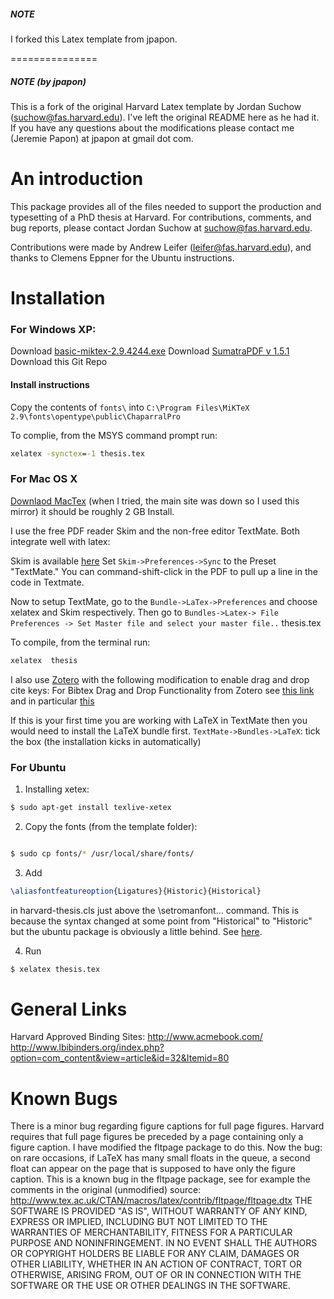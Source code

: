 ##### NOTE

I forked this Latex template from jpapon.

===============

##### NOTE (by jpapon)

This is a fork of the original Harvard Latex template by Jordan Suchow (suchow@fas.harvard.edu). 
I've left the original README here as he had it. If you have any questions about the modifications please contact me (Jeremie Papon) at jpapon at gmail dot com.

An introduction
===============

This package provides all of the files needed to support the production and typesetting of a PhD thesis at Harvard. For contributions, comments, and bug reports, please contact Jordan Suchow at suchow@fas.harvard.edu.

Contributions were made by Andrew Leifer (leifer@fas.harvard.edu), and thanks to Clemens Eppner for the Ubuntu instructions.

Installation
============

### For Windows XP: ###

Download [basic-miktex-2.9.4244.exe](http://miktex.org/)
Download [SumatraPDF v 1.5.1](http://blog.kowalczyk.info/software/sumatrapdf/free-pdf-reader.html)
Download this Git Repo

#### Install instructions
Copy the contents of `fonts\` into
`C:\Program Files\MiKTeX 2.9\fonts\opentype\public\ChaparralPro`

To complie, from the MSYS command prompt run:
```cmd
xelatex -synctex=-1 thesis.tex
```


### For Mac OS X ###

[Downlaod MacTex](http://mirror.unl.edu/ctan/systems/mac/mactex/MacTeX.mpkg.zip)
(when I tried, the main site was down so I used this mirror)
it should be roughly 2 GB
Install.

I use the free PDF reader Skim and the non-free editor TextMate. Both integrate well with latex:

Skim is available [here](http://skim-app.sourceforge.net/)
Set `Skim->Preferences->Sync` to the Preset "TextMate." You can command-shift-click in the PDF to pull up a line in the code in Textmate.

Now to setup TextMate, go to the `Bundle->LaTex->Preferences` and choose xelatex and Skim respectively.
Then go to `Bundles->Latex-> File Preferences -> Set Master file and select your master file..` thesis.tex

To compile, from the terminal run:
```cmd
xelatex  thesis
```

I also use [Zotero](http://www.zotero.org/) with the following modification to enable drag and drop cite keys:
For Bibtex Drag and Drop Functionality from Zotero see [this link](http://forums.zotero.org/discussion/5094/drag-and-drop-bibtex-cite/)
and in particular [this](http://pastebin.com/GXmCJevn)

If this is your first time you are working with LaTeX in TextMate then you would need to install the LaTeX bundle first.
`TextMate->Bundles->LaTeX`: tick the box (the installation kicks in automatically)

### For Ubuntu ###

1. Installing xetex:
```bash
$ sudo apt-get install texlive-xetex
```

2. Copy the fonts (from the template folder):
```bash

$ sudo cp fonts/* /usr/local/share/fonts/
```

3. Add
```tex
\aliasfontfeatureoption{Ligatures}{Historic}{Historical}
```

in harvard-thesis.cls just above the \setromanfont... command.
This is because the syntax changed at some point from "Historical" to
"Historic" but the ubuntu package is obviously a little behind. See
[here](http://tug.org/pipermail/xetex/2010-September/018106.html).

4. Run 
```bash
$ xelatex thesis.tex
```


General Links
=============

Harvard Approved Binding Sites:
http://www.acmebook.com/
http://www.lbibinders.org/index.php?option=com_content&view=article&id=32&Itemid=80

Known Bugs
==========
There is a minor bug regarding figure captions for full page figures. Harvard requires that full page figures be preceded by a page containing only a figure caption. I have modified the fltpage package to do this. Now the bug: on rare occasions, if LaTeX has many small floats in the queue, a second float can appear on the page that is supposed to have only the figure caption. This is a known bug in the fltpage package, see for example the comments in the original (unmodified) source: http://www.tex.ac.uk/CTAN/macros/latex/contrib/fltpage/fltpage.dtx
THE SOFTWARE IS PROVIDED "AS IS", WITHOUT WARRANTY OF ANY KIND, EXPRESS OR IMPLIED, INCLUDING BUT NOT LIMITED TO THE WARRANTIES OF MERCHANTABILITY, FITNESS FOR A PARTICULAR PURPOSE AND NONINFRINGEMENT. IN NO EVENT SHALL THE AUTHORS OR COPYRIGHT HOLDERS BE LIABLE FOR ANY CLAIM, DAMAGES OR OTHER LIABILITY, WHETHER IN AN ACTION OF CONTRACT, TORT OR OTHERWISE, ARISING FROM, OUT OF OR IN CONNECTION WITH THE SOFTWARE OR THE USE OR OTHER DEALINGS IN THE SOFTWARE.
